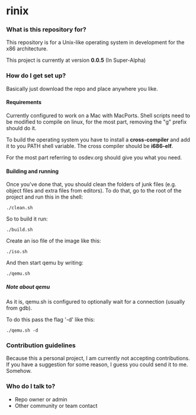 rinix
=====

### What is this repository for? ###

This repository is for a Unix-like operating system in development for the x86 architecture.

This project is currently at version **0.0.5** (In Super-Alpha)

### How do I get set up? ###

Basically just download the repo and place anywhere you like.

#### Requirements ####

Currently configured to work on a Mac with MacPorts. Shell scripts need to be modified to compile on linux, for the most part, removing the "g" prefix should do it.

To build the operating system you have to install a **cross-compiler** and add it to you PATH shell variable. The cross compiler should be **i686-elf**.

For the most part referring to osdev.org should give you what you need.

#### Building and running ####


Once you've done that, you should clean the folders of junk files (e.g. object files and extra files from editors). To do that, go to the root of the project and run this in the shell:

` ./clean.sh `

So to build it run:

` ./build.sh `

Create an iso file of the image like this:

` ./iso.sh `

And then start qemu by writing:

` ./qemu.sh `

##### Note about qemu #####

As it is, qemu.sh is configured to optionally wait for a connection (usually from gdb).

To do this pass the flag '-d' like this:

` ./qemu.sh -d `

### Contribution guidelines ###

Because this a personal project, I am currently not accepting contributions. If you have a suggestion for some reason, I guess you could send it to me. Somehow.

### Who do I talk to? ###

* Repo owner or admin
* Other community or team contact
